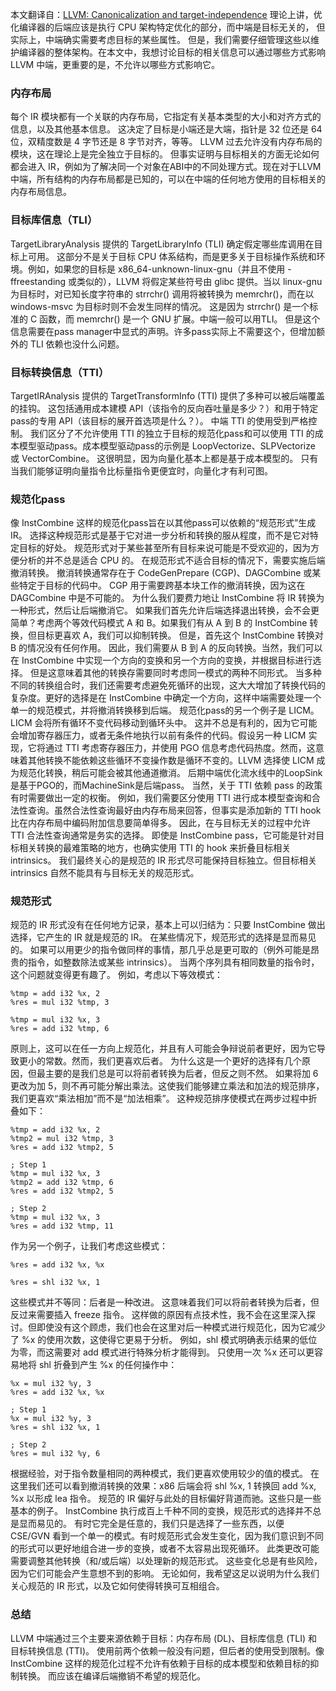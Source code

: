 本文翻译自：[LLVM: Canonicalization and target-independence](https://link.zhihu.com/?target=https%3A//www.npopov.com/2023/04/10/LLVM-Canonicalization-and-target-independence.html)
理论上讲，优化编译器的后端应该是执行 CPU 架构特定优化的部分，而中端是目标无关的， 但实际上，中端确实需要考虑目标的某些属性。 但是，我们需要仔细管理这些以维护编译器的整体架构。在本文中，我想讨论目标的相关信息可以通过哪些方式影响 LLVM 中端，更重要的是，不允许以哪些方式影响它。
### 内存布局
每个 IR 模块都有一个关联的内存布局，它指定有关基本类型的大小和对齐方式的信息，以及其他基本信息。 这决定了目标是小端还是大端，指针是 32 位还是 64 位，双精度数是 4 字节还是 8 字节对齐，等等。
LLVM 过去允许没有内存布局的模块，这在理论上是完全独立于目标的。 但事实证明与目标相关的方面无论如何都会进入 IR，例如为了解决同一个对象在ABI中的不同处理方式。现在对于LLVM中端，所有结构的内存布局都是已知的，可以在中端的任何地方使用的目标相关的内存布局信息。
### 目标库信息（TLI）
TargetLibraryAnalysis 提供的 TargetLibraryInfo (TLI) 确定假定哪些库调用在目标上可用。
这部分不是关于目标 CPU 体系结构，而是更多关于目标操作系统和环境。例如，如果您的目标是 x86_64-unknown-linux-gnu（并且不使用 -ffreestanding 或类似的），LLVM 将假定某些符号由 glibc 提供。当以 linux-gnu 为目标时，对已知长度字符串的 strrchr() 调用将被转换为 memrchr()，而在以 windows-msvc 为目标时则不会发生同样的情况。 这是因为 strrchr() 是一个标准的 C 函数，而 memrchr() 是一个 GNU 扩展。中端一般可以用TLI。 但是这个信息需要在pass manager中显式的声明。许多pass实际上不需要这个，但增加额外的 TLI 依赖也没什么问题。
### 目标转换信息（TTI）
TargetIRAnalysis 提供的 TargetTransformInfo (TTI) 提供了多种可以被后端覆盖的挂钩。 这包括通用成本建模 API（该指令的反向吞吐量是多少？）和用于特定pass的专用 API（该目标的展开首选项是什么？）。
中端 TTI 的使用受到严格控制。 我们区分了不允许使用 TTI 的独立于目标的规范化pass和可以使用 TTI 的成本模型驱动pass。成本模型驱动pass的示例是 LoopVectorize、SLPVectorize 或 VectorCombine。 这很明显，因为向量化基本上都是基于成本模型的。 只有当我们能够证明向量指令比标量指令更便宜时，向量化才有利可图。
### 规范化pass
像 InstCombine 这样的规范化pass旨在以其他pass可以依赖的“规范形式”生成 IR。 选择这种规范形式是基于它对进一步分析和转换的服从程度，而不是它对特定目标的好处。 规范形式对于某些甚至所有目标来说可能是不受欢迎的，因为方便分析的并不总是适合 CPU 的。
在规范形式不适合目标的情况下，需要实施后端撤消转换。 撤消转换通常存在于 CodeGenPrepare (CGP)、DAGCombine 或某些特定于目标的代码中。 CGP 用于需要跨基本块工作的撤消转换，因为这在 DAGCombine 中是不可能的。
为什么我们要费力地让 InstCombine 将 IR 转换为一种形式，然后让后端撤消它。 如果我们首先允许后端选择退出转换，会不会更简单？考虑两个等效代码模式 A 和 B。如果我们有从 A 到 B 的 InstCombine 转换，但目标更喜欢 A，我们可以抑制转换。 但是，首先这个 InstCombine 转换对 B 的情况没有任何作用。 因此，我们需要从 B 到 A 的反向转换。当然，我们可以在 InstCombine 中实现一个方向的变换和另一个方向的变换，并根据目标进行选择。 但是这意味着其他的转换存需要同时考虑同一模式的两种不同形式。 当多种不同的转换组合时，我们还需要考虑避免死循环的出现，这大大增加了转换代码的复杂度。更好的选择是在 InstCombine 中确定一个方向，这样中端需要处理一个单一的规范模式，并将撤消转换移到后端。
规范化pass的另一个例子是 LICM。 LICM 会将所有循环不变代码移动到循环头中。 这并不总是有利的，因为它可能会增加寄存器压力，或者无条件地执行以前有条件的代码。假设另一种 LICM 实现，它将通过 TTI 考虑寄存器压力，并使用 PGO 信息考虑代码热度。然而，这意味着其他转换不能依赖这些循环不变操作数是循环不变的。LLVM 选择使 LICM 成为规范化转换，稍后可能会被其他通道撤消。 后期中端优化流水线中的LoopSink是基于PGO的，而MachineSink是后端pass。
当然，关于 TTI 依赖 pass 的政策有时需要做出一定的权衡。 例如，我们需要区分使用 TTI 进行成本模型查询和合法性查询。虽然合法性查询最好由内存布局来回答，但事实是添加新的 TTI hook 比在内存布局中编码附加信息要简单得多。 因此，在与目标无关的过程中允许 TTI 合法性查询通常是务实的选择。
即使是 InstCombine pass，它可能是针对目标相关转换的最难策略的地方，也确实使用 TTI 的 hook 来折叠目标相关 intrinsics。 我们最终关心的是规范的 IR 形式尽可能保持目标独立。但目标相关 intrinsics 自然不能具有与目标无关的规范形式。
### 规范形式
规范的 IR 形式没有在任何地方记录，基本上可以归结为：只要 InstCombine 做出选择，它产生的 IR 就是规范的 IR。 在某些情况下，规范形式的选择是显而易见的。 如果可以用更少的指令做同样的事情，那几乎总是更可取的（例外可能是昂贵的指令，如整数除法或某些 intrinsics）。
当两个序列具有相同数量的指令时，这个问题就变得更有趣了。 例如，考虑以下等效模式：

```
%tmp = add i32 %x, 2
%res = mul i32 %tmp, 3

%tmp = mul i32 %x, 3
%res = add i32 %tmp, 6
```
原则上，这可以在任一方向上规范化，并且有人可能会争辩说前者更好，因为它导致更小的常数。然而，我们更喜欢后者。 为什么这是一个更好的选择有几个原因，但最主要的是我们总是可以将前者转换为后者，但反之则不然。 如果将加 6 更改为加 5，则不再可能分解出乘法。这使我们能够建立乘法和加法的规范排序，我们更喜欢“乘法相加”而不是“加法相乘”。 这种规范排序使模式在两步过程中折叠如下：

```
%tmp = add i32 %x, 2
%tmp2 = mul i32 %tmp, 3
%res = add i32 %tmp2, 5

; Step 1
%tmp = mul i32 %x, 3
%tmp2 = add i32 %tmp, 6
%res = add i32 %tmp2, 5

; Step 2
%tmp = mul i32 %x, 3
%res = add i32 %tmp, 11
```
作为另一个例子，让我们考虑这些模式：

```
%res = add i32 %x, %x

%res = shl i32 %x, 1
```
这些模式并不等同：后者是一种改进。 这意味着我们可以将前者转换为后者，但反过来需要插入 freeze 指令。 这样做的原因有点技术性，我不会在这里深入探讨。但即使没有这个顾虑，我们也会在这里对后一种模式进行规范化，因为它减少了 %x 的使用次数，这使得它更易于分析。 例如，shl 模式明确表示结果的低位为零，而这需要对 add 模式进行特殊分析才能得到。 只使用一次 %x 还可以更容易地将 shl 折叠到产生 %x 的任何操作中：

```
%x = mul i32 %y, 3
%res = add i32 %x, %x

; Step 1
%x = mul i32 %y, 3
%res = shl i32 %x, 1

; Step 2
%res = mul i32 %y, 6
```
根据经验，对于指令数量相同的两种模式，我们更喜欢使用较少的值的模式。
在这里我们还可以看到撤消转换的效果：x86 后端会将 shl %x, 1 转换回 add %x, %x 以形成 lea 指令。 规范的 IR 偏好与此处的目标偏好背道而驰。这些只是一些基本的例子。
InstCombine 执行成百上千种不同的变换，规范形式的选择并不总是显而易见的。 有时它完全是任意的，我们只是选择了一些东西，以便 CSE/GVN 看到一个单一的模式。有时规范形式会发生变化，因为我们意识到不同的形式可以更好地组合进一步的变换，或者不太容易出现死循环。 此类更改可能需要调整其他转换（和/或后端）以处理新的规范形式。 这些变化总是有些风险，因为它们可能会产生意想不到的影响。
无论如何，我希望这足以说明为什么我们关心规范的 IR 形式，以及它如何使得转换可互相组合。
### 总结
LLVM 中端通过三个主要来源依赖于目标：内存布局 (DL)、目标库信息 (TLI) 和目标转换信息 (TTI)。 使用前两个依赖一般没有问题，但后者的使用受到限制。像 InstCombine 这样的规范化过程不允许有依赖于目标的成本模型和依赖目标的抑制转换。 而应该在编译后端撤销不希望的规范化。
